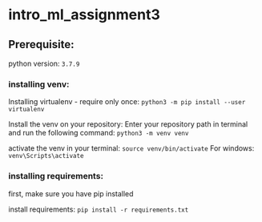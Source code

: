 # intro_ml_assignment3

## Prerequisite:


python version: `3.7.9`
### installing venv:
Installing virtualenv - require only once:
`python3 -m pip install --user virtualenv`

Install the venv on your repository:
Enter your repository path in terminal and run the following command:
`python3 -m venv venv`

activate the venv in your terminal: 
`source venv/bin/activate`
For windows:
`venv\Scripts\activate`

### installing requirements:
first, make sure you have pip installed

install requirements:
`pip install -r requirements.txt`